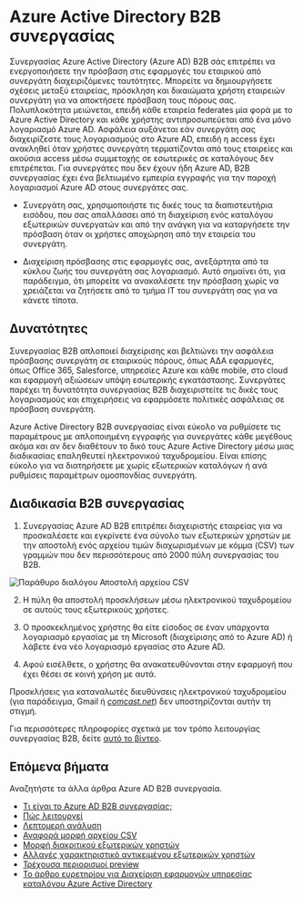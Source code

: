 <properties
   pageTitle="Συνεργασίας Azure Active Directory B2B | Microsoft Azure"
   description="Συνεργασίας Azure Active Directory B2B επιτρέπει συνεργάτες για πρόσβαση στο εταιρικό εφαρμογές σας, με κάθε έναν από τους χρήστες που αντιπροσωπεύονται από μια μεμονωμένη Azure AD λογαριασμού"
   services="active-directory"
   documentationCenter=""
   authors="curtand"
   manager="femila"
   editor=""/>

<tags
   ms.service="active-directory"
   ms.devlang="na"
   ms.topic="article"
   ms.tgt_pltfrm="na"
   ms.workload="identity"
   ms.date="08/23/2016"
   ms.author="curtand"/>

# <a name="azure-active-directory-b2b-collaboration"></a>Azure Active Directory B2B συνεργασίας

Συνεργασίας Azure Active Directory (Azure AD) B2B σάς επιτρέπει να ενεργοποιήσετε την πρόσβαση στις εφαρμογές του εταιρικού από συνεργάτη διαχειριζόμενες ταυτότητες. Μπορείτε να δημιουργήσετε σχέσεις μεταξύ εταιρείας, πρόσκληση και δικαιώματα χρήστη εταιρειών συνεργάτη για να αποκτήσετε πρόσβαση τους πόρους σας. Πολυπλοκότητα μειώνεται, επειδή κάθε εταιρεία federates μία φορά με το Azure Active Directory και κάθε χρήστης αντιπροσωπεύεται από ένα μόνο λογαριασμό Azure AD. Ασφάλεια αυξάνεται εάν συνεργάτη σας διαχειρίζεστε τους λογαριασμούς στο Azure AD, επειδή η access έχει ανακληθεί όταν χρήστες συνεργάτη τερματίζονται από τους εταιρείες και ακούσια access μέσω συμμετοχής σε εσωτερικές σε καταλόγους δεν επιτρέπεται. Για συνεργάτες που δεν έχουν ήδη Azure AD, B2B συνεργασίας έχει ένα βελτιωμένο εμπειρία εγγραφής για την παροχή λογαριασμοί Azure AD στους συνεργάτες σας.

-   Συνεργάτη σας, χρησιμοποιήστε τις δικές τους τα διαπιστευτήρια εισόδου, που σας απαλλάσσει από τη διαχείριση ενός καταλόγου εξωτερικών συνεργατών και από την ανάγκη για να καταργήσετε την πρόσβαση όταν οι χρήστες αποχώρηση από την εταιρεία του συνεργάτη.

-   Διαχείριση πρόσβασης στις εφαρμογές σας, ανεξάρτητα από τα κύκλου ζωής του συνεργάτη σας λογαριασμό. Αυτό σημαίνει ότι, για παράδειγμα, ότι μπορείτε να ανακαλέσετε την πρόσβαση χωρίς να χρειάζεται να ζητήσετε από το τμήμα IT του συνεργάτη σας για να κάνετε τίποτα.

## <a name="capabilities"></a>Δυνατότητες

Συνεργασίας B2B απλοποιεί διαχείρισης και βελτιώνει την ασφάλεια πρόσβασης συνεργάτη σε εταιρικούς πόρους, όπως ΑΔΑ εφαρμογές, όπως Office 365, Salesforce, υπηρεσίες Azure και κάθε mobile, στο cloud και εφαρμογή αξιώσεων υπόψη εσωτερικής εγκατάστασης. Συνεργάτες παρέχει τη δυνατότητα συνεργασίας B2B διαχειριστείτε τις δικές τους λογαριασμούς και επιχειρήσεις να εφαρμόσετε πολιτικές ασφάλειας σε πρόσβαση συνεργάτη.

Azure Active Directory B2B συνεργασίας είναι εύκολο να ρυθμίσετε τις παραμέτρους με απλοποιημένη εγγραφής για συνεργάτες κάθε μεγέθους ακόμα και αν δεν διαθέτουν το δικό τους Azure Active Directory μέσω μιας διαδικασίας επαληθευτεί ηλεκτρονικού ταχυδρομείου. Είναι επίσης εύκολο για να διατηρήσετε με χωρίς εξωτερικών καταλόγων ή ανά ρυθμίσεις παραμέτρων ομοσπονδίας συνεργάτη.

## <a name="b2b-collaboration-process"></a>Διαδικασία B2B συνεργασίας

1. Συνεργασίας Azure AD B2B επιτρέπει διαχειριστής εταιρείας για να προσκαλέσετε και εγκρίνετε ένα σύνολο των εξωτερικών χρηστών με την αποστολή ενός αρχείου τιμών διαχωρισμένων με κόμμα (CSV) των γραμμών που δεν περισσότερους από 2000 πύλη συνεργασίας του B2B.

  ![Παράθυρο διαλόγου Αποστολή αρχείου CSV](./media/active-directory-b2b-collaboration-overview/upload-csv.png)

2. Η πύλη θα αποστολή προσκλήσεων μέσω ηλεκτρονικού ταχυδρομείου σε αυτούς τους εξωτερικούς χρήστες.

3. Ο προσκεκλημένος χρήστης θα είτε είσοδος σε έναν υπάρχοντα λογαριασμό εργασίας με τη Microsoft (διαχείρισης από το Azure AD) ή λάβετε ένα νέο λογαριασμό εργασίας στο Azure AD.

4. Αφού εισέλθετε, ο χρήστης θα ανακατευθύνονται στην εφαρμογή που έχει θέσει σε κοινή χρήση με αυτά.

Προσκλήσεις για καταναλωτές διευθύνσεις ηλεκτρονικού ταχυδρομείου (για παράδειγμα, Gmail ή [*comcast.net*](http://comcast.net/)) δεν υποστηρίζονται αυτήν τη στιγμή.

Για περισσότερες πληροφορίες σχετικά με τον τρόπο λειτουργίας συνεργασίας B2B, δείτε [αυτό το βίντεο](http://aka.ms/aadshowb2b).

## <a name="next-steps"></a>Επόμενα βήματα
Αναζητήστε τα άλλα άρθρα Azure AD B2B συνεργασία.

- [Τι είναι το Azure AD B2B συνεργασίας;](active-directory-b2b-what-is-azure-ad-b2b.md)
- [Πώς λειτουργεί](active-directory-b2b-how-it-works.md)
- [Λεπτομερή ανάλυση](active-directory-b2b-detailed-walkthrough.md)
- [Αναφορά μορφή αρχείου CSV](active-directory-b2b-references-csv-file-format.md)
- [Μορφή διακριτικού εξωτερικών χρηστών](active-directory-b2b-references-external-user-token-format.md)
- [Αλλαγές χαρακτηριστικό αντικειμένου εξωτερικών χρηστών](active-directory-b2b-references-external-user-object-attribute-changes.md)
- [Τρέχουσα περιορισμοί preview](active-directory-b2b-current-preview-limitations.md)
- [Το άρθρο ευρετηρίου για Διαχείριση εφαρμογών υπηρεσίας καταλόγου Azure Active Directory](active-directory-apps-index.md)
